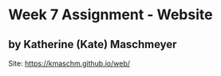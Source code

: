 # Week 7 Assignment - Website

## by Katherine (Kate) Maschmeyer

Site: https://kmaschm.github.io/web/
